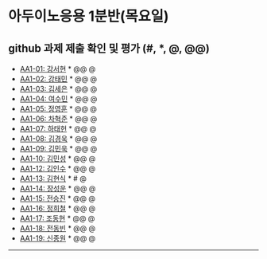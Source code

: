 # 아두이노응용 1분반(목요일) 
## github 과제 제출 확인 및 평가 (#, *, @, @@)

- [AA1-01: 강서현](https://github.com/tjgus226/aa1-01) * @@ @
- [AA1-02: 강태민](https://github.com/Gangtaemin/aa1-02) * @@ @
- [AA1-03: 김세은](https://github.com/thdnwn/aa1-03) * @@ @
- [AA1-04: 여수민](https://github.com/yeo5578/aa1-04) * @@ @
- [AA1-05: 정영훈](https://github.com/jyhoon519/aa1-05) * @@ @
- [AA1-06: 차혁준](https://github.com/chahyeokjun/AA1-06) * @@ @
- [AA1-07: 하태헌](https://github.com/rnfrnfdl34/aa1-07) * @@ @
- [AA1-08: 김경욱](https://github.com/kimkyeongwook69/aa1-08) * @@ @
- [AA1-09: 김민욱](https://github.com/poviea/aa1-09) * @@ @
- [AA1-10: 김민성](https://github.com/aa-10/aa1-10) * @@ @
- [AA1-12: 김인수](https://github.com/aa1-12/aa1-12) * @@ @
- [AA1-13: 김현식](https://github.com/Khs98/aa1-13) * # @
- [AA1-14: 장성운](https://github.com/SungUnJang/aa1-14) * @@ @
- [AA1-15: 전승진](https://github.com/wjstmdwls/aa1-15) * @@ @
- [AA1-16: 정희철](https://github.com/JengHC/aa1-016) * @@ @
- [AA1-17: 조동현](https://github.com/Jodonghyun/aa1-17) * @@ @
- [AA1-18: 전동빈](https://github.com/xg6144/AA1-18) * @@ @
- [AA1-19: 신종원](https://github.com/jonogo/aa1-19) * @@ @
---


